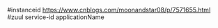 #instanceid
    https://www.cnblogs.com/moonandstar08/p/7571655.html
#zuul service-id
    applicationName
